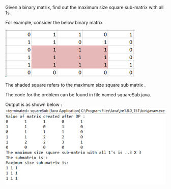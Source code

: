 Given a binary matrix, find out the maximum size square sub-matrix with all 1s.<br>

For example, consider the below binary matrix<br>

      
![alt text](https://github.com/svishrut93/Geeks-for-Geeks/blob/master/Maximum%20size%20square%20sub-matrix/Input%20Matrix.PNG)

The shaded square refers to the maximum size square sub matrix . <br>

The code for the problem can be found in file named squareSub.java. <br>


Output is as shown below : <br>
![alt text](https://github.com/svishrut93/Geeks-for-Geeks/blob/master/Maximum%20size%20square%20sub-matrix/Output1.PNG)

